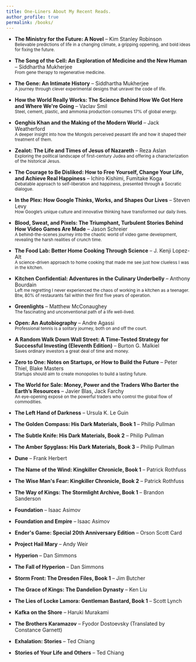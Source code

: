 ```yaml
---
title: One-Liners About My Recent Reads.
author_profile: true
permalink: /books/
--- 
```

- **The Ministry for the Future: A Novel** – Kim Stanley Robinson  
  <sub>Believable predictions of life in a changing climate, a gripping oppening, and bold ideas for fixing the future.</sub>

- **The Song of the Cell: An Exploration of Medicine and the New Human** – Siddhartha Mukherjee  
  <sub>From gene therapy to regenerative medicine.</sub>

- **The Gene: An Intimate History** – Siddhartha Mukherjee  
  <sub>A journey through clever experimental designs that unravel the code of life.</sub>

- **How the World Really Works: The Science Behind How We Got Here and Where We're Going** – Vaclav Smil  
  <sub>Steel, cement, plastic, and ammonia production consumes 17% of global energy.</sub>

- **Genghis Khan and the Making of the Modern World** – Jack Weatherford  
  <sub>A deeper insight into how the Mongols perceived peasant life and how it shaped their treatment of them.</sub>

- **Zealot: The Life and Times of Jesus of Nazareth** – Reza Aslan  
  <sub>Exploring the political landscape of first-century Judea and offering a characterization of the historical Jesus.</sub>

- **The Courage to Be Disliked: How to Free Yourself, Change Your Life, and Achieve Real Happiness** – Ichiro Kishimi, Fumitake Koga  
  <sub>Debatable approach to self-liberation and happiness, presented through a Socratic dialogue.</sub>

- **In the Plex: How Google Thinks, Works, and Shapes Our Lives** – Steven Levy  
  <sub>How Google’s unique culture and innovative thinking have transformed our daily lives.</sub>

- **Blood, Sweat, and Pixels: The Triumphant, Turbulent Stories Behind How Video Games Are Made** – Jason Schreier  
  <sub>A behind-the-scenes journey into the chaotic world of video game development, revealing the harsh realities of crunch time.</sub>

- **The Food Lab: Better Home Cooking Through Science** – J. Kenji Lopez-Alt  
  <sub>A science-driven approach to home cooking that made me see just how clueless I was in the kitchen.</sub>

- **Kitchen Confidential: Adventures in the Culinary Underbelly** – Anthony Bourdain  
  <sub>Left me regretting I never experienced the chaos of working in a kitchen as a teenager. Btw, 80% of restaurants fail within their first five years of operation.</sub>

- **Greenlights** – Matthew McConaughey  
  <sub>The fascinating and unconventional path of a life well-lived.</sub>

- **Open: An Autobiography** – Andre Agassi  
  <sub>Professional tennis is a solitary journey, both on and off the court.</sub>

- **A Random Walk Down Wall Street: A Time-Tested Strategy for Successful Investing (Eleventh Edition)** – Burton G. Malkiel  
  <sub>Saves ordinary investors a great deal of time and money.</sub>

- **Zero to One: Notes on Startups, or How to Build the Future** – Peter Thiel, Blake Masters  
  <sub>Startups should aim to create monopolies to build a lasting future.</sub>

- **The World for Sale: Money, Power and the Traders Who Barter the Earth’s Resources** – Javier Blas, Jack Farchy  
  <sub>An eye-opening exposé on the powerful traders who control the global flow of commodities.</sub>

- **The Left Hand of Darkness** – Ursula K. Le Guin
- **The Golden Compass: His Dark Materials, Book 1** – Philip Pullman
- **The Subtle Knife: His Dark Materials, Book 2** – Philip Pullman
- **The Amber Spyglass: His Dark Materials, Book 3** – Philip Pullman
- **Dune** – Frank Herbert
- **The Name of the Wind: Kingkiller Chronicle, Book 1** – Patrick Rothfuss
- **The Wise Man's Fear: Kingkiller Chronicle, Book 2** – Patrick Rothfuss
- **The Way of Kings: The Stormlight Archive, Book 1** – Brandon Sanderson
- **Foundation** – Isaac Asimov
- **Foundation and Empire** – Isaac Asimov
- **Ender's Game: Special 20th Anniversary Edition** – Orson Scott Card
- **Project Hail Mary** – Andy Weir
- **Hyperion** – Dan Simmons
- **The Fall of Hyperion** – Dan Simmons
- **Storm Front: The Dresden Files, Book 1** – Jim Butcher
- **The Grace of Kings: The Dandelion Dynasty** – Ken Liu
- **The Lies of Locke Lamora: Gentleman Bastard, Book 1** – Scott Lynch
- **Kafka on the Shore** – Haruki Murakami
- **The Brothers Karamazov** – Fyodor Dostoevsky (Translated by Constance Garnett)
- **Exhalation: Stories** – Ted Chiang
- **Stories of Your Life and Others** – Ted Chiang

